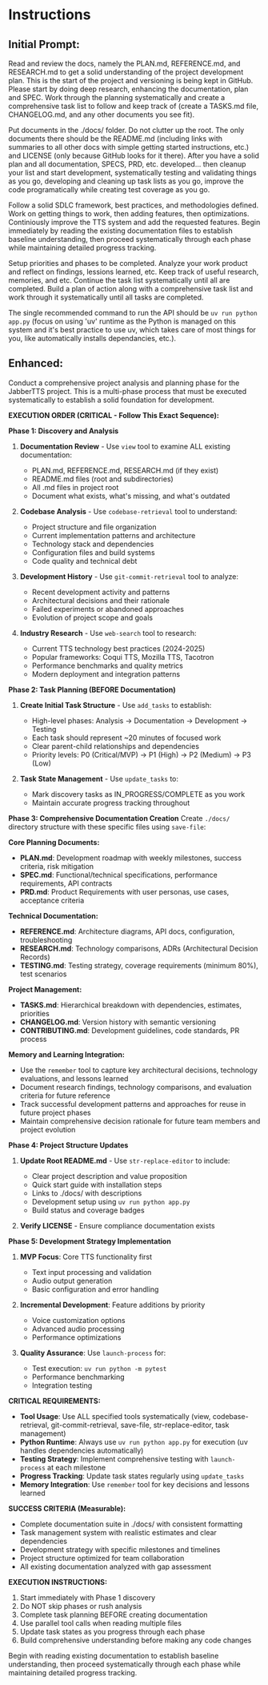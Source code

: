 # Instructions

## Initial Prompt:
Read and review the docs, namely the PLAN.md, REFERENCE.md, and RESEARCH.md to get a solid understanding of the project development plan. This is the start of the project and versioning is being kept in GitHub. Please start by doing deep research, enhancing the documentation, plan and SPEC. Work through the planning systematically and create a comprehensive task list to follow and keep track of (create a TASKS.md file, CHANGELOG.md, and any other documents you see fit).

Put documents in the ./docs/ folder. Do not clutter up the root. The only documents there should be the README.md (including links with summaries to all other docs with simple getting started instructions, etc.) and LICENSE (only because GitHub looks for it there). After you have a solid plan and all documentation, SPECS, PRD, etc. developed... then cleanup your list and start development, systematically testing and validating things as you go, developing and cleaning up task lists as you go, improve the code programatically while creating test coverage as you go.

Follow a solid SDLC framework, best practices, and methodologies defined. Work on getting things to work, then adding features, then optimizations. Continiously improve the TTS system and add the requested features. Begin immediately by reading the existing documentation files to establish baseline understanding, then proceed systematically through each phase while maintaining detailed progress tracking.

Setup priorities and phases to be completed. Analyze your work product and reflect on findings, lessions learned, etc. Keep track of useful research, memories, and etc. Continue the task list systematically until all are completed. Build a plan of action along with a comprehensive task list and work through it systematically until all tasks are completed.

The single recommended command to run the API should be `uv run python app.py` (focus on using 'uv' runtime as the Python is managed on this system and it's best practice to use uv, which takes care of most things for you, like automatically installs dependancies, etc.).

## Enhanced:
Conduct a comprehensive project analysis and planning phase for the JabberTTS project. This is a multi-phase process that must be executed systematically to establish a solid foundation for development.

**EXECUTION ORDER (CRITICAL - Follow This Exact Sequence):**

**Phase 1: Discovery and Analysis**
1. **Documentation Review** - Use `view` tool to examine ALL existing documentation:
   - PLAN.md, REFERENCE.md, RESEARCH.md (if they exist)
   - README.md files (root and subdirectories)
   - All .md files in project root
   - Document what exists, what's missing, and what's outdated

2. **Codebase Analysis** - Use `codebase-retrieval` tool to understand:
   - Project structure and file organization
   - Current implementation patterns and architecture
   - Technology stack and dependencies
   - Configuration files and build systems
   - Code quality and technical debt

3. **Development History** - Use `git-commit-retrieval` tool to analyze:
   - Recent development activity and patterns
   - Architectural decisions and their rationale
   - Failed experiments or abandoned approaches
   - Evolution of project scope and goals

4. **Industry Research** - Use `web-search` tool to research:
   - Current TTS technology best practices (2024-2025)
   - Popular frameworks: Coqui TTS, Mozilla TTS, Tacotron
   - Performance benchmarks and quality metrics
   - Modern deployment and integration patterns

**Phase 2: Task Planning (BEFORE Documentation)**
1. **Create Initial Task Structure** - Use `add_tasks` to establish:
   - High-level phases: Analysis → Documentation → Development → Testing
   - Each task should represent ~20 minutes of focused work
   - Clear parent-child relationships and dependencies
   - Priority levels: P0 (Critical/MVP) → P1 (High) → P2 (Medium) → P3 (Low)

2. **Task State Management** - Use `update_tasks` to:
   - Mark discovery tasks as IN_PROGRESS/COMPLETE as you work
   - Maintain accurate progress tracking throughout

**Phase 3: Comprehensive Documentation Creation**
Create `./docs/` directory structure with these specific files using `save-file`:

**Core Planning Documents:**
- **PLAN.md**: Development roadmap with weekly milestones, success criteria, risk mitigation
- **SPEC.md**: Functional/technical specifications, performance requirements, API contracts
- **PRD.md**: Product Requirements with user personas, use cases, acceptance criteria

**Technical Documentation:**
- **REFERENCE.md**: Architecture diagrams, API docs, configuration, troubleshooting
- **RESEARCH.md**: Technology comparisons, ADRs (Architectural Decision Records)
- **TESTING.md**: Testing strategy, coverage requirements (minimum 80%), test scenarios

**Project Management:**
- **TASKS.md**: Hierarchical breakdown with dependencies, estimates, priorities
- **CHANGELOG.md**: Version history with semantic versioning
- **CONTRIBUTING.md**: Development guidelines, code standards, PR process

**Memory and Learning Integration:**
- Use the `remember` tool to capture key architectural decisions, technology evaluations, and lessons learned
- Document research findings, technology comparisons, and evaluation criteria for future reference
- Track successful development patterns and approaches for reuse in future project phases
- Maintain comprehensive decision rationale for future team members and project evolution

**Phase 4: Project Structure Updates**
1. **Update Root README.md** - Use `str-replace-editor` to include:
   - Clear project description and value proposition
   - Quick start guide with installation steps
   - Links to ./docs/ with descriptions
   - Development setup using `uv run python app.py`
   - Build status and coverage badges

2. **Verify LICENSE** - Ensure compliance documentation exists

**Phase 5: Development Strategy Implementation**
1. **MVP Focus**: Core TTS functionality first
   - Text input processing and validation
   - Audio output generation
   - Basic configuration and error handling

2. **Incremental Development**: Feature additions by priority
   - Voice customization options
   - Advanced audio processing
   - Performance optimizations

3. **Quality Assurance**: Use `launch-process` for:
   - Test execution: `uv run python -m pytest`
   - Performance benchmarking
   - Integration testing

**CRITICAL REQUIREMENTS:**
- **Tool Usage**: Use ALL specified tools systematically (view, codebase-retrieval, git-commit-retrieval, save-file, str-replace-editor, task management)
- **Python Runtime**: Always use `uv run python app.py` for execution (uv handles dependencies automatically)
- **Testing Strategy**: Implement comprehensive testing with `launch-process` at each milestone
- **Progress Tracking**: Update task states regularly using `update_tasks`
- **Memory Integration**: Use `remember` tool for key decisions and lessons learned

**SUCCESS CRITERIA (Measurable):**
- Complete documentation suite in ./docs/ with consistent formatting
- Task management system with realistic estimates and clear dependencies
- Development strategy with specific milestones and timelines
- Project structure optimized for team collaboration
- All existing documentation analyzed with gap assessment

**EXECUTION INSTRUCTIONS:**
1. Start immediately with Phase 1 discovery
2. Do NOT skip phases or rush analysis
3. Complete task planning BEFORE creating documentation
4. Use parallel tool calls when reading multiple files
5. Update task states as you progress through each phase
6. Build comprehensive understanding before making any code changes

Begin with reading existing documentation to establish baseline understanding, then proceed systematically through each phase while maintaining detailed progress tracking.
